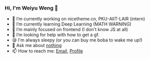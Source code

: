 ### Hi, I'm Weiyu Weng 👋

- 🔭 I’m currently working on nicetheme.cn, PKU-AIIT-LAIR (intern)
- 🌱 I’m currently learning Deep Learning (MATH WARNING)
- 🐶 I’m mainly focused on frontend (I don't know JS at all)
- 🤔 I’m looking for help with how to get a gf.
- 😪 I'm always sleepy (or you can buy me boba to wake me up!)
- 💬 Ask me about [nothing](https://box.n3ko.co/_/pcdotfan)
- 📫 How to reach me: [Email](mailto:i@g4.cx), [Profile](https://hacknical.com/pcdotfan/resume?locale=zh)
